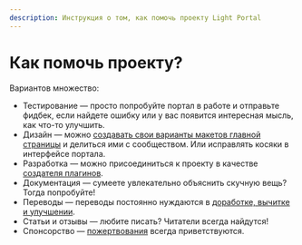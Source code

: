 ```yaml
---
description: Инструкция о том, как помочь проекту Light Portal
---
```


# Как помочь проекту?

Вариантов множество:

- Тестирование — просто попробуйте портал в работе и отправьте фидбек, если найдете ошибку или у вас появится интересная мысль, как что-то улучшить.
- Дизайн — можно [создавать свои варианты макетов главной страницы](./create-layout.md) и делиться ими с сообществом. Или исправлять косяки в интерфейсе портала.
- Разработка — можно присоединиться к проекту в качестве [создателя плагинов](../plugins/create-new.md).
- Документация — сумеете увлекательно объяснить скучную вещь? Тогда попробуйте!
- Переводы — переводы постоянно нуждаются в [доработке, вычитке и улучшении](https://ru.crowdin.com/project/light-portal).
- Статьи и отзывы — любите писать? Читатели всегда найдутся!
- Спонсорство — [пожертвования](https://qiwi.com/n/DRAGOMANO) всегда приветствуются.
